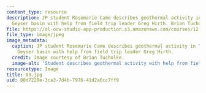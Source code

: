 ```yaml
---
content_type: resource
description: JP student Rosemarie Came describes geothermal activity in Yellowstone
  Geyser basin with help from field trip leader Greg Hirth. Brian Tucholke.
file: https://ol-ocw-studio-app-production.s3.amazonaws.com/courses/12-753-geodynamics-seminar-spring-2001/80d7220e3ca37d4b797641d2a6cc7ff9_03.jpg
file_type: image/jpeg
image_metadata:
  caption: JP student Rosemarie Came describes geothermal activity in Yellowstone
    Geyser basin with help from field trip leader Greg Hirth.
  credit: Image courtesy of Brian Tucholke.
  image-alt: 'Student describes geothermal activity with help from field trip '
resourcetype: Image
title: 03.jpg
uid: 80d7220e-3ca3-7d4b-7976-41d2a6cc7ff9
---
```

